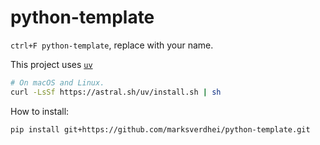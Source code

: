 # python-template

`ctrl+F python-template`, replace with your name.  

This project uses [`uv`](https://github.com/astral-sh/uv)

```bash
# On macOS and Linux.
curl -LsSf https://astral.sh/uv/install.sh | sh
```

How to install:
```console
pip install git+https://github.com/marksverdhei/python-template.git
```

